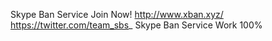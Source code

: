 Skype Ban Service Join Now!
http://www.xban.xyz/
https://twitter.com/team_sbs_
Skype Ban Service Work 100%
